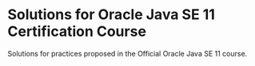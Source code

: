 # Solutions for Oracle Java SE 11 Certification Course

Solutions for practices proposed in the Official Oracle Java SE 11 course.